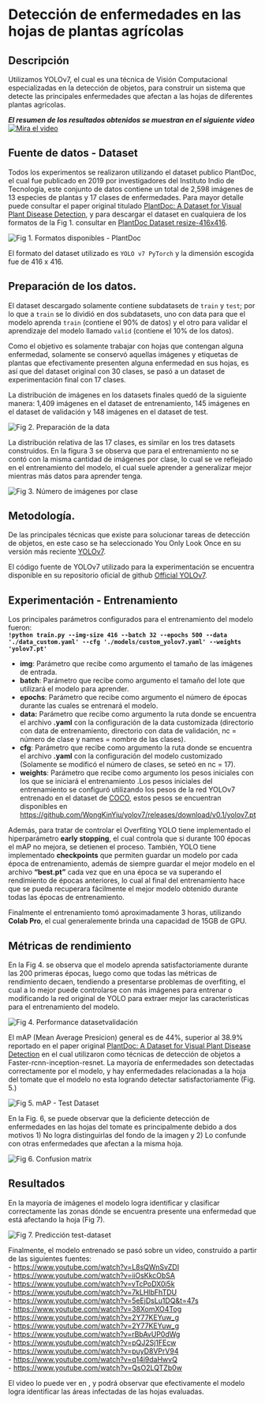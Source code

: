 # Detección de enfermedades en las hojas de plantas agrícolas 

## Descripción
Utilizamos YOLOv7, el cual es una técnica de Visión Computacional especializadas en la detección de objetos, para construir un sistema que detecte las principales enfermedades que afectan a las hojas de diferentes plantas agrícolas.

***El resumen de los resultados obtenidos se muestran en el siguiente video***
[![Mira el video](https://github.com/ALaboriano/Plant-disease-leaf-detection/assets/52020337/60e2111b-8379-4ff3-9c2e-f2cabd00edf7)](https://youtu.be/Uh2y80x36rI?si=8ObZUQcAyoRDrfJa)

## Fuente de datos - Dataset

Todos los experimentos se realizaron utilizando el dataset publico PlantDoc, el cual fue publicado en 2019 por investigadores del Instituto Indio de Tecnología, este conjunto de datos contiene un total de 2,598 imágenes de 13 especies de plantas y 17 clases de enfermedades. Para mayor detalle puede consultar el paper original titulado [PlantDoc: A Dataset for Visual Plant Disease Detection](https://arxiv.org/pdf/1911.10317.pdf), y para descargar el dataset en cualquiera de los formatos de la Fig 1. consultar en [PlantDoc Dataset  resize-416x416](https://public.roboflow.com/object-detection/plantdoc).

![Fig 1. Formatos disponibles - PlantDoc](https://user-images.githubusercontent.com/52020337/208254010-19037e53-838e-455c-a5e9-d7a4815d8d0b.JPG)
 
El formato del dataset utilizado es ``YOLO v7 PyTorch`` y la dimensión escogida fue de 416 x 416.

## Preparación de los datos.   

El dataset descargado solamente contiene subdatasets de ``train`` y ``test``; por lo que a ``train`` se lo dividió en dos subdatasets, uno con data para que el modelo aprenda ``train`` (contiene el 90% de datos) y el otro para validar el aprendizaje del modelo llamado ``valid`` (contiene el 10% de los datos).

Como el objetivo es solamente trabajar con hojas que contengan alguna enfermedad, solamente se conservó aquellas imágenes y etiquetas de plantas que efectivamente presenten alguna enfermedad en sus hojas, es así que del dataset original con 30 clases, se pasó a un dataset de experimentación final con 17 clases.

La distribución de imágenes en los datasets finales quedó de la siguiente manera: 1,409 imágenes en el dataset de entrenamiento, 145 imágenes en el dataset de validación y 148 imágenes en el dataset de test.

![Fig 2. Preparación de la data](https://user-images.githubusercontent.com/52020337/208259463-e307af60-f31b-4993-abb2-ed6de3cb9fd3.JPG)

La distribución relativa de las 17 clases, es similar en los tres datasets construidos. En la figura 3 se observa que para el entrenamiento no se contó con la misma cantidad de imágenes por clase, lo cual se ve reflejado en el entrenamiento del modelo, el cual suele aprender a generalizar mejor mientras más datos para aprender tenga.

![Fig 3. Número de imágenes por clase](https://user-images.githubusercontent.com/52020337/208259540-5a377565-f3c4-4b39-9e9d-3b27bc150a5e.JPG)

## Metodología.
De las principales técnicas que existe para solucionar tareas de detección de objetos, en este caso se ha seleccionado You Only Look Once en su versión más  reciente [YOLOv7](https://arxiv.org/abs/2207.02696).

El código fuente de YOLOv7 utilizado para la experimentación se encuentra disponible en su repositorio oficial de github [Official YOLOv7](https://github.com/WongKinYiu/yolov7).

## Experimentación - Entrenamiento

Los principales parámetros configurados para el entrenamiento del modelo fueron:  
**``!python train.py --img-size 416 --batch 32 --epochs 500 --data './data_custom.yaml' --cfg './models/custom_yolov7.yaml' --weights 'yolov7.pt'``**

- **img**: Parámetro que recibe como argumento el tamaño de las imágenes de entrada.
- **batch**: Parámetro que recibe como argumento el tamaño del lote que utilizará el modelo para aprender.
- **epochs**: Parámetro que recibe como argumento el número de épocas durante las cuales se entrenará el modelo. 
- **data:** Parámetro que recibe como argumento la ruta donde se encuentra el archivo **.yaml** con la configuración de la data customizada (directorio con data de entrenamiento, directorio con data de validación, nc = número de clase y names = nombre de las clases). 
- **cfg**: Parámetro que recibe como argumento la ruta donde se encuentra el archivo **.yaml** con la configuración del modelo customizado (Solamente se modificó el número de clases, se seteó en nc = 17).
- **weights**: Parámetro que recibe como argumento los pesos iniciales con los que se iniciará el entrenamiento .Los pesos iniciales del entrenamiento se configuró utilizando los pesos de la red YOLOv7 entrenado en el dataset de [COCO](https://cocodataset.org/), estos pesos se encuentran disponibles en https://github.com/WongKinYiu/yolov7/releases/download/v0.1/yolov7.pt

Además, para tratar de controlar el Overfiting YOLO tiene implementado el hiperparámetro **early stopping**, el cual controla que si durante 100 épocas el mAP no mejora, se detienen el proceso. También, YOLO tiene implementado **checkpoints** que permiten guardar un modelo por cada época de entrenamiento, además de siempre guardar el mejor modelo en el archivo **“best.pt”** cada vez que en una época se va superando el rendimiento de épocas anteriores, lo cual al final del entrenamiento  hace que se pueda recuperara fácilmente el mejor modelo obtenido durante todas las épocas de entrenamiento.

Finalmente el entrenamiento tomó aproximadamente 3 horas, utilizando **Colab Pro**, el cual generalemente brinda una capacidad de 15GB de GPU.

## Métricas de rendimiento
En la Fig 4. se observa que el modelo aprenda satisfactoriamente durante las 200 primeras épocas, luego como que todas las métricas de rendimiento decaen, tendiendo a presentarse problemas de overfiting, el cual a lo mejor puede controlarse con más imágenes para entrenar o modificando la red original de YOLO para extraer mejor las características para el entrenamiento del modelo.

![Fig 4. Performance datasetvalidación](https://user-images.githubusercontent.com/52020337/208584353-1bd93485-f0ef-41b4-8ecb-c76b3dfebfd7.JPG)

El mAP (Mean Average Presicion) general es de 44%, superior al  38.9% reportado en el paper original [PlantDoc: A Dataset for Visual Plant Disease Detection](https://arxiv.org/pdf/1911.10317.pdf) en el cual utilizaron como técnicas de detección de objetos a Faster-rcnn-inception-resnet. La mayoría de enfermedades son detectadas correctamente por el modelo, y hay enfermedades relacionadas a la hoja del tomate que el modelo no esta logrando detectar satisfactoriamente (Fig. 5.)

![Fig 5. mAP - Test Dataset](https://user-images.githubusercontent.com/52020337/208587710-345aa874-b4b7-4fbd-87a6-d14256c6cf61.JPG)

En la Fig. 6, se puede observar que la deficiente detección de enfermedades en las hojas del tomate es principalmente debido a dos motivos 1) No logra distinguirlas del fondo de la imagen y 2) Lo confunde con otras enfermedades que afectan a la misma hoja.

![Fig 6. Confusion matrix](https://user-images.githubusercontent.com/52020337/208589563-c452eadb-4855-4086-9a20-0ff2a31bf46e.JPG)

## Resultados
En la mayoría de imágenes el modelo logra identificar y clasificar correctamente las zonas dónde se encuentra presente una enfermedad que está afectando la hoja (Fig 7).

![Fig 7. Predicción test-dataset](https://user-images.githubusercontent.com/52020337/208589804-4fa27f13-c0d0-42f9-a37f-2558b9684f53.png)

Finalmente, el modelo entrenado se pasó sobre un video, construído a partir de las siguientes fuentes:   
    - https://www.youtube.com/watch?v=L8sQWnSvZDI   
    - https://www.youtube.com/watch?v=iiOsKkcObSA   
    - https://www.youtube.com/watch?v=vTcPoDX0i5k   
    - https://www.youtube.com/watch?v=7kLHlbFhTDU   
    - https://www.youtube.com/watch?v=5eEjDsLu1DQ&t=47s   
    - https://www.youtube.com/watch?v=38XomXO4Tog   
    - https://www.youtube.com/watch?v=2Y77KEYuw_g   
    - https://www.youtube.com/watch?v=2Y77KEYuw_g   
    - https://www.youtube.com/watch?v=rBbAvUP0dWg  
    - https://www.youtube.com/watch?v=pQJ2Sj1FEcw  
    - https://www.youtube.com/watch?v=puyD8VPrV94  
    - https://www.youtube.com/watch?v=q14i9daHwvQ  
    - https://www.youtube.com/watch?v=QsO2LQTZb0w  

El video lo puede ver en [](), y podrá observar que efectivamente el modelo logra identificar las áreas infectadas de las hojas evaluadas.

